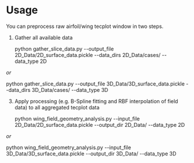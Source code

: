 # Usage

You can preprocess raw airfoil/wing tecplot window in two steps.

1. Gather all available data

   python gather_slice_data.py --output_file 2D_Data/2D_surface_data.pickle --data_dirs 2D_Data/cases/ --data_type 2D
   
  *or*
  
   python gather_slice_data.py --output_file 3D_Data/3D_surface_data.pickle --data_dirs 3D_Data/cases/ --data_type 3D

3. Apply processing (e.g. B-Spline fitting and RBF interpolation of field data) to all aggregated tecplot data

   python wing_field_geometry_analysis.py --input_file 2D_Data/2D_surface_data.pickle --output_dir 2D_Data/ --data_type 2D
   
  *or*
  
   python wing_field_geometry_analysis.py --input_file 3D_Data/3D_surface_data.pickle --output_dir 3D_Data/ --data_type 3D


